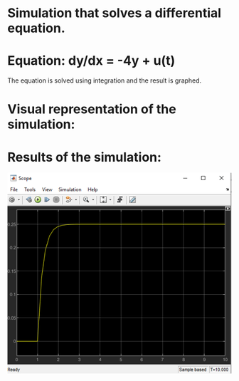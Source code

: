 # Simulation that solves a differential equation.
# Equation: dy/dx = -4y + u(t)
The equation is solved using integration and the result is graphed.

# Visual representation of the simulation:


# Results of the simulation:
![Results](https://github.com/walrider3/simlinkProjects-simlulations/blob/e21775e0ced7b1fdd786dacc776cddad2b47de44/Integration%20solver%20simulation/Integration%20solver/simualtion%20results.PNG)
